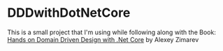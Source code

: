 # DDDwithDotNetCore

This is a small project that I'm using while following along with the Book: [Hands on Domain Driven Design with .Net Core](https://www.packtpub.com/product/hands-on-domain-driven-design-with-net-core/9781788834094) by Alexey Zimarev
